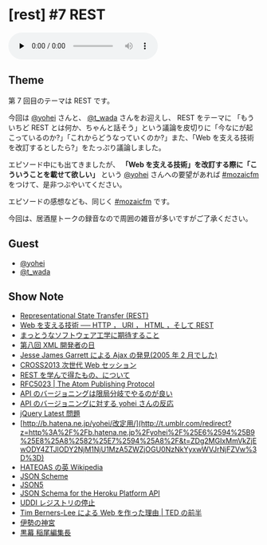 # [rest] #7 REST

<audio preload="none" src="https://files.mozaic.fm/mozaic-ep7.m4a" controls></audio>


## Theme

第 7 回目のテーマは REST です。

今回は [@yohei](https://twitter.com/yohei) さんと、 [@t_wada](https://twitter.com/t_wada) さんをお迎えし、 REST をテーマに 「もういちど REST とは何か、ちゃんと話そう」という議論を皮切りに「今なにが起こっているのか?」「これからどうなっていくのか?」また、「Web を支える技術を改訂するとしたら?」をたっぷり議論しました。

エピソード中にも出てきましたが、 **「Web を支える技術」を改訂する際に「こういうことを載せて欲しい」** という [@yohei](https://twitter.com/yohei) さんへの要望があれば [#mozaicfm](https://twitter.com/search?q=mozaicfm&src=hash) をつけて、是非つぶやいてください。

エピソードの感想なども、同じく [#mozaicfm](https://twitter.com/search?q=mozaicfm&src=hash) です。

今回は、居酒屋トークの録音なので周囲の雑音が多いですがご了承ください。


## Guest

- [@yohei](https://twitter.com/yohei)
- [@t_wada](https://twitter.com/t_wada)


## Show Note

- [Representational State Transfer (REST)](http://t.umblr.com/redirect?z=http%3A%2F%2Fwww.ics.uci.edu%2F%7Efielding%2Fpubs%2Fdissertation%2Frest_arch_style.htm&t=MzJkMGZhNWY1N2I5ZWFiMTkwMzRiYzdjYTUzNjk5NDYzNDhlY2UyMCxwWVJrNjFZVw%3D%3D)
- [Web を支える技術 ── HTTP ， URI ， HTML ，そして REST](http://t.umblr.com/redirect?z=http%3A%2F%2Fgihyo.jp%2Fmagazine%2Fwdpress%2Fplus%2F978-4-7741-4204-3&t=MzM4MzUyZTVkMDM4NWM3M2QzNTc1MTUxM2JlNzgxNTFlNmQyOTkxYixwWVJrNjFZVw%3D%3D)
- [まっとうなソフトウェア工学に期待すること](http://t.umblr.com/redirect?z=http%3A%2F%2Fyohei-y.blogspot.jp%2F2005%2F05%2Fblog-post_21.html&t=YWVhYWJlODNiNmRjMzMyNjViMzMwNGZkNjNlN2U2NWYyZTM1ZWNjOSxwWVJrNjFZVw%3D%3D)
- [第八回 XML 開発者の日](http://t.umblr.com/redirect?z=http%3A%2F%2Fwww.hi-ho.ne.jp%2Fy-komachi%2Fcommittees%2Fvma%2Fconfs%2Fxml-dev%2Fxml-dev-8.htm&t=OWJlOGZjNmFlMjM4MDMxNGYyYjBiNGI2ZTJlNTYwODg0YzFhMTcwYyxwWVJrNjFZVw%3D%3D)
- [Jesse James Garrett による Ajax の発見(2005 年 2 月でした)](http://t.umblr.com/redirect?z=http%3A%2F%2Fwww.adaptivepath.com%2Fideas%2Fajax-new-approach-web-applications%2F&t=NWQ1ZjZjYzEwMTJiNDc3Mjc4ZTdmNmQzZGY0ODZjZWYxMDRmNzQ1NixwWVJrNjFZVw%3D%3D)
- [CROSS2013 次世代 Web セッション](http://t.umblr.com/redirect?z=http%3A%2F%2F2013.cross-party.com%2Fprograms%2F%3Fp%3D138&t=MzYwNDg0NjU3YzRmZDMwMWJhY2RlZjcxMDFjNWYyNzI0YjIwMGIxMyxwWVJrNjFZVw%3D%3D)
- [REST を学んで得たもの、について](http://t.umblr.com/redirect?z=http%3A%2F%2Fqiita.com%2FJxck_%2Fitems%2F9b2537045fbee46fbc36&t=ODg5MTM2NzBhOGU2MmU5YmQ2MDc4ZDcwY2UzMGUxZGUyM2FmNjdiNyxwWVJrNjFZVw%3D%3D)
- [RFC5023 | The Atom Publishing Protocol](http://t.umblr.com/redirect?z=http%3A%2F%2Ftools.ietf.org%2Fhtml%2Frfc5023&t=ZmFmNzU1Mjg3OGI0ZDhhNzdkZTg2NzBiN2ExNWVhNmU5MDNhZjM5ZCxwWVJrNjFZVw%3D%3D)
- [API のバージョニングは限局分岐でやるのが良い](http://t.umblr.com/redirect?z=http%3A%2F%2Fkenn.hatenablog.com%2Fentry%2F2014%2F03%2F06%2F105249&t=NmIxZWVjOTNjMTY2Mzg1MGI1NDU1YjA4YzM3Yzk1ZGUyNzIzNzM0NCxwWVJrNjFZVw%3D%3D)
- [API のバージョニングに対する yohei さんの反応](http://t.umblr.com/redirect?z=http%3A%2F%2Fyohei.hatenablog.com%2Fentry%2F2014%2F03%2F12%2F001707&t=M2Y4MTVjY2ZkMDQ5NzgxYmYyMTgzMTA1NWU5Yjk0ZjUzMjI5YWQyMixwWVJrNjFZVw%3D%3D)
- [jQuery Latest 問題](http://t.umblr.com/redirect?z=http%3A%2F%2Fhyper-text.org%2Farchives%2F2014%2F07%2Fdont_use_jquery_latest_js.shtml&t=MWYwYzkwY2Q5YmQwNjY4YTE2ZWQ5MmFiN2M1YTRlZTYxMjIyYjVhNSxwWVJrNjFZVw%3D%3D)
- [http://b.hatena.ne.jp/yohei/改定用/](http://t.umblr.com/redirect?z=http%3A%2F%2Fb.hatena.ne.jp%2Fyohei%2F%25E6%2594%25B9%25E8%25A8%2582%25E7%2594%25A8%2F&t=ZDg2MGIxMmVkZjEwODY4ZTJlODY2NjM1NjU1MzA5ZWZjOGU0NzNkYyxwWVJrNjFZVw%3D%3D)
- [HATEOAS の英 Wikipedia](http://t.umblr.com/redirect?z=http%3A%2F%2Fen.wikipedia.org%2Fwiki%2FHATEOAS&t=YWViNzM5YmFkY2U1NTdmYjY2NTZmNTc4NzhkNjgzNzYxNGYxNmM5OCxwWVJrNjFZVw%3D%3D)
- [JSON Scheme](http://t.umblr.com/redirect?z=http%3A%2F%2Fjson-schema.org%2F&t=MWE1NzQ4YzQ5ZTgwMTc0MmMxNGJmMzVkYTA0ZTk0M2Y0YjA2ZTZiNCxwWVJrNjFZVw%3D%3D)
- [JSON5](http://t.umblr.com/redirect?z=http%3A%2F%2Fjson5.org%2F&t=NmVjM2Y1ZWYxYzBiNzgxNGU1NTM3ZGY0NzMzZTkwZDgzNDhiYzY0OSxwWVJrNjFZVw%3D%3D)
- [JSON Schema for the Heroku Platform API](http://t.umblr.com/redirect?z=https%3A%2F%2Fblog.heroku.com%2Farchives%2F2014%2F1%2F8%2Fjson_schema_for_heroku_platform_api&t=YjE2ZjE5MmRkZDhhOGM2ZDFhYjc3M2IzMjQxNTE5MjEzOThmODAwYyxwWVJrNjFZVw%3D%3D)
- [UDDI レジストリの停止](http://t.umblr.com/redirect?z=http%3A%2F%2Fwww.itmedia.co.jp%2Fenterprise%2Farticles%2F0512%2F19%2Fnews057.html&t=Mjc4MTk3ODkzYjAzZTBkZjQzNWM1NmVlODViMTY1NDZhZThlZjhmMCxwWVJrNjFZVw%3D%3D)
- [Tim Berners-Lee による Web を作った理由 | TED の前半](http://t.umblr.com/redirect?z=http%3A%2F%2Fwww.ted.com%2Ftalks%2Ftim_berners_lee_on_the_next_web&t=YjE2NWQ3ZmIzMWRhODZkNTQ5OWViYzAzODY3NDU3Nzg4MTc2MTdjZSxwWVJrNjFZVw%3D%3D)
- [伊勢の神宮](http://t.umblr.com/redirect?z=http%3A%2F%2Fwww.jinjahoncho.or.jp%2Fizanai%2Fise.html&t=MzdiNjFhZDk1M2RkODg2MGY3MTQwZGRjNmZjNTczZjY4MWZlNDE5MyxwWVJrNjFZVw%3D%3D)
- [黒幕 稲尾編集長](https://twitter.com/inao/status/487591486519640064)
